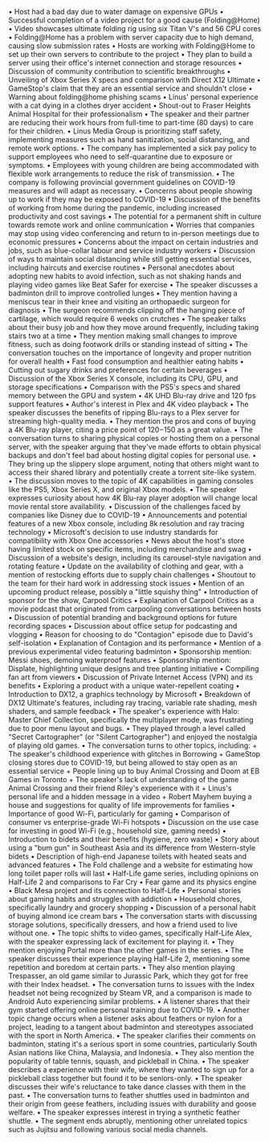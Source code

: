 • Host had a bad day due to water damage on expensive GPUs
• Successful completion of a video project for a good cause (Folding@Home)
• Video showcases ultimate folding rig using six Titan V's and 56 CPU cores
• Folding@Home has a problem with server capacity due to high demand, causing slow submission rates
• Hosts are working with Folding@Home to set up their own servers to contribute to the project
• They plan to build a server using their office's internet connection and storage resources
• Discussion of community contribution to scientific breakthroughs
• Unveiling of Xbox Series X specs and comparison with Direct X12 Ultimate
• GameStop's claim that they are an essential service and shouldn't close
• Warning about folding@home phishing scams
• Linus' personal experience with a cat dying in a clothes dryer accident
• Shout-out to Fraser Heights Animal Hospital for their professionalism
• The speaker and their partner are reducing their work hours from full-time to part-time (80 days) to care for their children.
• Linus Media Group is prioritizing staff safety, implementing measures such as hand sanitization, social distancing, and remote work options.
• The company has implemented a sick pay policy to support employees who need to self-quarantine due to exposure or symptoms.
• Employees with young children are being accommodated with flexible work arrangements to reduce the risk of transmission.
• The company is following provincial government guidelines on COVID-19 measures and will adapt as necessary.
• Concerns about people showing up to work if they may be exposed to COVID-19
• Discussion of the benefits of working from home during the pandemic, including increased productivity and cost savings
• The potential for a permanent shift in culture towards remote work and online communication
• Worries that companies may stop using video conferencing and return to in-person meetings due to economic pressures
• Concerns about the impact on certain industries and jobs, such as blue-collar labour and service industry workers
• Discussion of ways to maintain social distancing while still getting essential services, including haircuts and exercise routines
• Personal anecdotes about adopting new habits to avoid infection, such as not shaking hands and playing video games like Beat Safer for exercise
• The speaker discusses a badminton drill to improve controlled lunges
• They mention having a meniscus tear in their knee and visiting an orthopaedic surgeon for diagnosis
• The surgeon recommends clipping off the hanging piece of cartilage, which would require 6 weeks on crutches
• The speaker talks about their busy job and how they move around frequently, including taking stairs two at a time
• They mention making small changes to improve fitness, such as doing footwork drills or standing instead of sitting
• The conversation touches on the importance of longevity and proper nutrition for overall health
• Fast food consumption and healthier eating habits
• Cutting out sugary drinks and preferences for certain beverages
• Discussion of the Xbox Series X console, including its CPU, GPU, and storage specifications
• Comparison with the PS5's specs and shared memory between the GPU and system
• 4K UHD Blu-ray drive and 120 fps support features
• Author's interest in Plex and 4K video playback
• The speaker discusses the benefits of ripping Blu-rays to a Plex server for streaming high-quality media.
• They mention the pros and cons of buying a 4K Blu-ray player, citing a price point of $120-$150 as a great value.
• The conversation turns to sharing physical copies or hosting them on a personal server, with the speaker arguing that they've made efforts to obtain physical backups and don't feel bad about hosting digital copies for personal use.
• They bring up the slippery slope argument, noting that others might want to access their shared library and potentially create a torrent site-like system.
• The discussion moves to the topic of 4K capabilities in gaming consoles like the PS5, Xbox Series X, and original Xbox models.
• The speaker expresses curiosity about how 4K Blu-ray player adoption will change local movie rental store availability.
• Discussion of the challenges faced by companies like Disney due to COVID-19
• Announcements and potential features of a new Xbox console, including 8k resolution and ray tracing technology
• Microsoft's decision to use industry standards for compatibility with Xbox One accessories
• News about the host's store having limited stock on specific items, including merchandise and swag
• Discussion of a website's design, including its carousel-style navigation and rotating feature
• Update on the availability of clothing and gear, with a mention of restocking efforts due to supply chain challenges
• Shoutout to the team for their hard work in addressing stock issues
• Mention of an upcoming product release, possibly a "little squishy thing"
• Introduction of sponsor for the show, Carpool Critics
• Explanation of Carpool Critics as a movie podcast that originated from carpooling conversations between hosts
• Discussion of potential branding and background options for future recording spaces
• Discussion about office setup for podcasting and vlogging
• Reason for choosing to do "Contagion" episode due to David's self-isolation
• Explanation of Contagion and its performance
• Mention of a previous experimental video featuring badminton
• Sponsorship mention: Messi shoes, demoing waterproof features
• Sponsorship mention: Displate, highlighting unique designs and tree planting initiative
• Compiling fan art from viewers
• Discussion of Private Internet Access (VPN) and its benefits
• Exploring a product with a unique water-repellent coating
• Introduction to DX12, a graphics technology by Microsoft
• Breakdown of DX12 Ultimate's features, including ray tracing, variable rate shading, mesh shaders, and sample feedback
• The speaker's experience with Halo: Master Chief Collection, specifically the multiplayer mode, was frustrating due to poor menu layout and bugs.
• They played through a level called "Secret Cartographer" (or "Silent Cartographer") and enjoyed the nostalgia of playing old games.
• The conversation turns to other topics, including:
	+ The speaker's childhood experience with glitches in Borrowing
	+ GameStop closing stores due to COVID-19, but being allowed to stay open as an essential service
	+ People lining up to buy Animal Crossing and Doom at EB Games in Toronto
	+ The speaker's lack of understanding of the game Animal Crossing and their friend Riley's experience with it
	+ Linus's personal life and a hidden message in a video
	+ Robert Mayhem buying a house and suggestions for quality of life improvements for families
• Importance of good Wi-Fi, particularly for gaming
• Comparison of consumer vs enterprise-grade Wi-Fi hotspots
• Discussion on the use case for investing in good Wi-Fi (e.g., household size, gaming needs)
• Introduction to bidets and their benefits (hygiene, zero waste)
• Story about using a "bum gun" in Southeast Asia and its difference from Western-style bidets
• Description of high-end Japanese toilets with heated seats and advanced features
• The Fold challenge and a website for estimating how long toilet paper rolls will last
• Half-Life game series, including opinions on Half-Life 2 and comparisons to Far Cry
• Fear game and its physics engine
• Black Mesa project and its connection to Half-Life
• Personal stories about gaming habits and struggles with addiction
• Household chores, specifically laundry and grocery shopping
• Discussion of a personal habit of buying almond ice cream bars
• The conversation starts with discussing storage solutions, specifically dressers, and how a friend used to live without one.
• The topic shifts to video games, specifically Half-Life Alex, with the speaker expressing lack of excitement for playing it.
• They mention enjoying Portal more than the other games in the series.
• The speaker discusses their experience playing Half-Life 2, mentioning some repetition and boredom at certain parts.
• They also mention playing Trespasser, an old game similar to Jurassic Park, which they got for free with their Index headset.
• The conversation turns to issues with the Index headset not being recognized by Steam VR, and a comparison is made to Android Auto experiencing similar problems.
• A listener shares that their gym started offering online personal training due to COVID-19.
• Another topic change occurs when a listener asks about feathers or nylon for a project, leading to a tangent about badminton and stereotypes associated with the sport in North America.
• The speaker clarifies their comments on badminton, stating it's a serious sport in some countries, particularly South Asian nations like China, Malaysia, and Indonesia.
• They also mention the popularity of table tennis, squash, and pickleball in China.
• The speaker describes a experience with their wife, where they wanted to sign up for a pickleball class together but found it to be seniors-only.
• The speaker discusses their wife's reluctance to take dance classes with them in the past.
• The conversation turns to feather shuttles used in badminton and their origin from geese feathers, including issues with durability and goose welfare.
• The speaker expresses interest in trying a synthetic feather shuttle.
• The segment ends abruptly, mentioning other unrelated topics such as Jujitsu and following various social media channels.